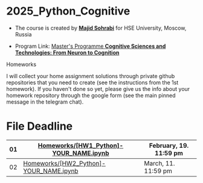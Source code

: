 # 2025_Python_Cognitive

- The course is created by [**Majid Sohrabi**](https://www.hse.ru/en/org/persons/401648437) for HSE University, Moscow, Russia

- Program Link: [Master's Programme **Cognitive Sciences and Technologies: From Neuron to Cognition**](https://www.hse.ru/en/ma/cogito/)

Homeworks

I will collect your home assignment solutions through private github repositories that you need to create (see the instructions from the 1st homework). If you haven't done so yet, please give us the info about your homework repository through the google form (see the main pinned message in the telegram chat).

#	File	Deadline

| 01 | [Homeworks/[HW1_Python]-YOUR_NAME.ipynb](Homeworks/[HW1_Python]-YOUR_NAME.ipynb) | February, 19. 11:59 pm |
| -- | ------------------------| ------- |
| 02 | [Homeworks/[HW2_Python]-YOUR_NAME.ipynb](Homeworks/[HW2_Python]-YOUR_NAME.ipynb) | March, 11. 11:59 pm |

